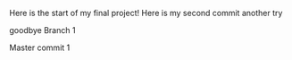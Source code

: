 Here is the start of my final project!
Here is my second commit
another try

goodbye Branch 1


Master commit 1

